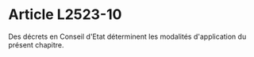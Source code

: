 # Article L2523-10

Des décrets en Conseil d'Etat déterminent les modalités d'application du présent chapitre.
